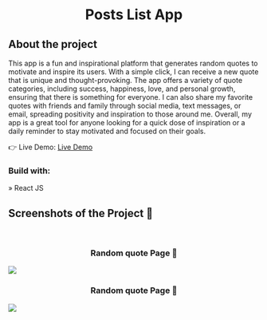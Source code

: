 <div align='center'>
  <h1>Posts List App</h1>
</div>

<h2>About the project</h2>

  <p>This app is a fun and inspirational platform that generates random quotes to motivate and inspire its users. With a simple click, I can receive a new quote that is unique and thought-provoking. The app offers a variety of quote categories, including success, happiness, love, and personal growth, ensuring that there is something for everyone. I can also share my favorite quotes with friends and family through social media, text messages, or email, spreading positivity and inspiration to those around me. Overall, my app is a great tool for anyone looking for a quick dose of inspiration or a daily reminder to stay motivated and focused on their goals.</p>

👉 Live Demo: <a href='*'>Live Demo</a>

<h3>Build with:</h3>

» React JS <br>

<h2>Screenshots of the Project 📸</h2>
<br>
<h3 align='center'>Random quote Page 🏡</h3>
 <img src='https://user-images.githubusercontent.com/90283311/236708692-b23d61e9-e008-47f6-b164-4d729331d03b.png' />
 <h3 align='center'>Random quote Page 🏡</h3>
 <img src='https://user-images.githubusercontent.com/90283311/236708571-f8fead3f-d5f5-4473-96c5-cfddaf0fcd79.png' />

